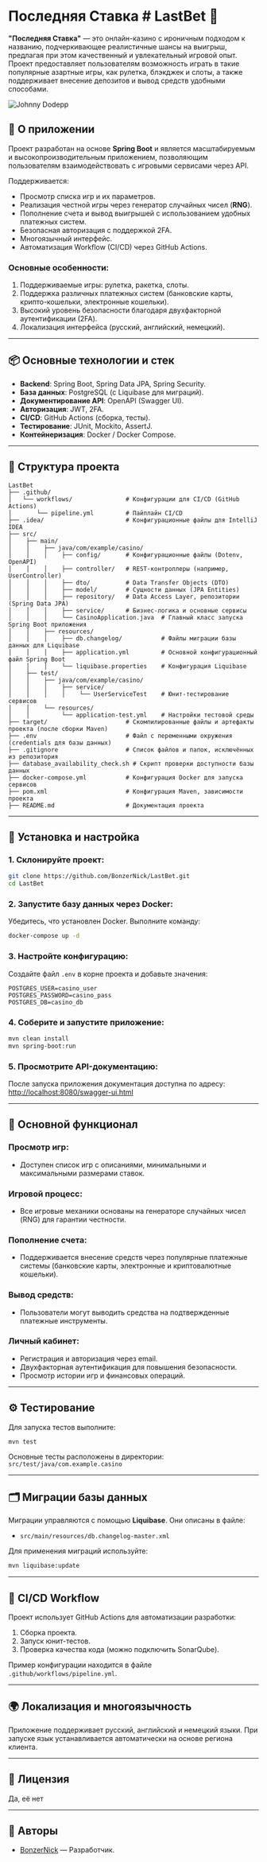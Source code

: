 # Последняя Ставка # LastBet 🎲

**"Последняя Ставка"** — это онлайн-казино с ироничным подходом к названию, подчеркивающее реалистичные шансы на выигрыш, предлагая при этом качественный и увлекательный игровой опыт. Проект предоставляет пользователям возможность играть в такие популярные азартные игры, как рулетка, блэкджек и слоты, а также поддерживает внесение депозитов и вывод средств удобными способами.

![Johnny Dodepp](images/dodepp.jpg)

## 🚀 О приложении

Проект разработан на основе **Spring Boot** и является масштабируемым и высокопроизводительным приложением, позволяющим пользователям взаимодействовать с игровыми сервисами через API.

Поддерживается:
- Просмотр списка игр и их параметров.
- Реализация честной игры через генератор случайных чисел (**RNG**).
- Пополнение счета и вывод выигрышей с использованием удобных платежных систем.
- Безопасная авторизация с поддержкой 2FA.
- Многоязычный интерфейс.
- Автоматизация Workflow (CI/CD) через GitHub Actions.


### Основные особенности:
1. Поддерживаемые игры: рулетка, ракетка, слоты.
2. Поддержка различных платежных систем (банковские карты, крипто-кошельки, электронные кошельки).
3. Высокий уровень безопасности благодаря двухфакторной аутентификации (2FA).
4. Локализация интерфейса (русский, английский, немецкий).

---

## 📦 Основные технологии и стек

- **Backend**: Spring Boot, Spring Data JPA, Spring Security.
- **База данных**: PostgreSQL (с Liquibase для миграций).
- **Документирование API**: OpenAPI (Swagger UI).
- **Авторизация**: JWT, 2FA.
- **CI/CD**: GitHub Actions (сборка, тесты).
- **Тестирование**: JUnit, Mockito, AssertJ.
- **Контейнеризация**: Docker / Docker Compose.

---

## 📂 Структура проекта
```plaintext
LastBet
├── .github/
│   └── workflows/               # Конфигурации для CI/CD (GitHub Actions)
│       └── pipeline.yml         # Пайплайн CI/CD
├── .idea/                       # Конфигурационные файлы для IntelliJ IDEA
├── src/
│    ├── main/
│    │    ├── java/com/example/casino/
│    │    │    ├── config/       # Конфигурационные файлы (Dotenv, OpenAPI)
│    │    │    ├── controller/   # REST-контроллеры (например, UserController)
│    │    │    ├── dto/          # Data Transfer Objects (DTO)
│    │    │    ├── model/        # Сущности данных (JPA Entities)
│    │    │    ├── repository/   # Data Access Layer, репозитории (Spring Data JPA)
│    │    │    ├── service/      # Бизнес-логика и основные сервисы
│    │    │    └── CasinoApplication.java  # Главный класс запуска Spring Boot приложения
│    │    ├── resources/
│    │    │    ├── db.changelog/           # Файлы миграции базы данных для Liquibase
│    │    │    ├── application.yml         # Основной конфигурационный файл Spring Boot
│    │    │    └── liquibase.properties    # Конфигурация Liquibase
│    ├── test/
│    │    ├── java/com/example/casino/
│    │    │    ├── service/
│    │    │    │    └── UserServiceTest    # Юнит-тестирование сервисов
│    │    └── resources/
│    │         └── application-test.yml    # Настройки тестовой среды
├── target/                      # Скомпилированные файлы и артефакты проекта (после сборки Maven)
├── .env                         # Файл с переменными окружения (credentials для базы данных)
├── .gitignore                   # Список файлов и папок, исключённых из репозитория
├── database_availability_check.sh # Скрипт проверки доступности базы данных
├── docker-compose.yml           # Конфигурация Docker для запуска сервисов
├── pom.xml                      # Конфигурация Maven, зависимости проекта
├── README.md                    # Документация проекта
```
---

## 🔧 Установка и настройка

### 1. Склонируйте проект:
```bash
git clone https://github.com/BonzerNick/LastBet.git
cd LastBet
```

### 2. Запустите базу данных через Docker:
Убедитесь, что установлен Docker. Выполните команду:
```bash
docker-compose up -d
```

### 3. Настройте конфигурацию:
Создайте файл `.env` в корне проекта и добавьте значения:
```env
POSTGRES_USER=casino_user
POSTGRES_PASSWORD=casino_pass
POSTGRES_DB=casino_db
```

### 4. Соберите и запустите приложение:
```bash
mvn clean install
mvn spring-boot:run
```

### 5. Просмотрите API-документацию:
После запуска приложения документация доступна по адресу:
[http://localhost:8080/swagger-ui.html](http://localhost:8080/swagger-ui.html)

---

## 📖 Основной функционал

### Просмотр игр:
- Доступен список игр с описаниями, минимальными и максимальными размерами ставок.

### Игровой процесс:
- Все игровые механики основаны на генераторе случайных чисел (RNG) для гарантии честности.

### Пополнение счета:
- Поддерживается внесение средств через популярные платежные системы (банковские карты, электронные и криптовалютные кошельки).

### Вывод средств:
- Пользователи могут выводить средства на подтвержденные платежные инструменты.

### Личный кабинет:
- Регистрация и авторизация через email.
- Двухфакторная аутентификация для повышения безопасности.
- Просмотр истории игр и финансовых операций.

---

## ⚙️ Тестирование

Для запуска тестов выполните:
```bash
mvn test
```

Основные тесты расположены в директории:  
`src/test/java/com.example.casino`

---

## 🗂 Миграции базы данных

Миграции управляются с помощью **Liquibase**. Они описаны в файле:
- `src/main/resources/db.changelog-master.xml`

Для применения миграций используйте:
```bash
mvn liquibase:update
```

---

## 🧩 CI/CD Workflow

Проект использует GitHub Actions для автоматизации разработки:

1. Сборка проекта.
2. Запуск юнит-тестов.
3. Проверка качества кода (можно подключить SonarQube).

Пример конфигурации находится в файле `.github/workflows/pipeline.yml`.

---

## 🌍 Локализация и многоязычность

Приложение поддерживает русский, английский и немецкий языки. При запуске язык устанавливается автоматически на основе региона клиента.

---

## 📜 Лицензия

Да, её нет

---

## 👥 Авторы

- [BonzerNick](https://github.com/BonzerNick) — Разработчик.